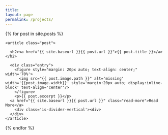 ```yaml
---
title:
layout: page
permalink: /projects/
---
```

<div class="posts">
  {% for post in site.posts %}
	<div class='is-divider-vertical'><div>

    <article class="post">

      <h2><a href="{{ site.baseurl }}{{ post.url }}">{{ post.title }}</a></h2>

      <div class="entry">
	  	<figure style="margin: 20px auto; text-align: center;" width='70%'>
	      <img src="{{ post.image.path }}" alt='missing' width='{{post.image.width}}' style='margin:20px auto; display:inline-block' text-align='center'/>
		</figure>
		<p>{{ post.excerpt }}</p>
      <a href="{{ site.baseurl }}{{ post.url }}" class="read-more">Read More</a>
      	<div class='is-divider-vertical'><div>
      </div>
    </article>

  {% endfor %}
</div>
